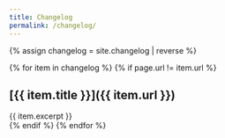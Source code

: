 ```yaml
---
title: Changelog
permalink: /changelog/
---
```


{% assign changelog = site.changelog | reverse %}

{% for item in changelog %}
  {% if page.url != item.url %}
## [{{ item.title }}]({{ item.url }})
<div>{{ item.excerpt }}</div>
  {% endif %}
{% endfor %}
